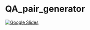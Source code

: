 # QA_pair_generator

[![Google Slides](https://img.shields.io/badge/Google%20Slides-Presentation-blue?logo=google-slides&logoColor=white)](https://docs.google.com/presentation/d/1Ga9ogwiEXKRqdqsDmR9rGu8m2F2ue6CkTfkjj6or3L4/edit?usp=sharing)